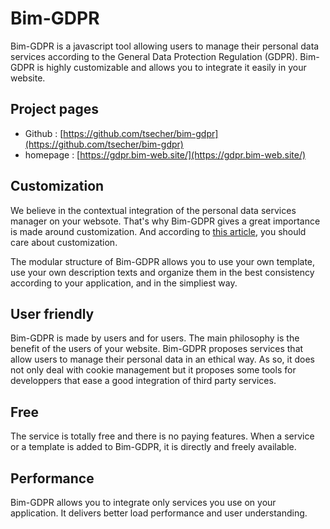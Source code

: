 # Bim-GDPR

Bim-GDPR is a javascript tool allowing users to manage their personal data services according to the General Data Protection Regulation (GDPR). Bim-GDPR is highly customizable and allows you to integrate it easily in your website.

## Project pages
- Github : [https://github.com/tsecher/bim-gdpr](https://github.com/tsecher/bim-gdpr)  
- homepage : [https://gdpr.bim-web.site/](https://gdpr.bim-web.site/) 

## Customization
We believe in the contextual integration of the personal data services manager on your websote. That's why Bim-GDPR gives a great importance is made around customization. And according to [this article](./general/about.md), you should care about customization.

The modular structure of Bim-GDPR allows you to use your own template, use your own description texts and organize them in the best consistency according to your application, and in the simpliest way.


## User friendly
Bim-GDPR is made by users and for users. The main philosophy is the benefit of the users of your website. Bim-GDPR proposes services that allow users to manage their personal data in an ethical way. As so, it does not only deal with cookie management but it proposes some tools for developpers that ease a good integration of third party services.


## Free
The service is totally free and there is no paying features. When a service or a template is added to Bim-GDPR, it is directly and freely available.

## Performance
Bim-GDPR allows you to integrate only services you use on your application. It delivers better load performance and user understanding.



